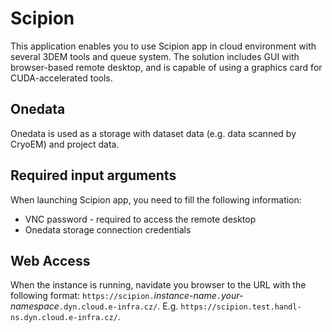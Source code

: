 # Scipion
This application enables you to use Scipion app in cloud environment with several 3DEM tools and queue system. The solution includes GUI with browser-based remote desktop, and is capable of using a graphics card for CUDA-accelerated tools.

## Onedata
Onedata is used as a storage with dataset data (e.g. data scanned by CryoEM) and project data.

## Required input arguments
When launching Scipion app, you need to fill the following information:

- VNC password - required to access the remote desktop
- Onedata storage connection credentials

## Web Access
When the instance is running, navidate you browser to the URL with the following format: `https://scipion.`*instance-name*`.`*your-namespace*`.dyn.cloud.e-infra.cz/`.
E.g. `https://scipion.test.handl-ns.dyn.cloud.e-infra.cz/`.

